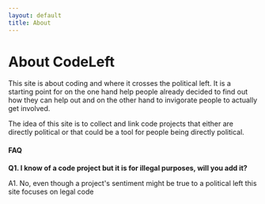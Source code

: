 ```yaml
---
layout: default
title: About
---
```


# About CodeLeft

This site is about coding and where it crosses the political left. It is a starting point for on the one hand help people already decided to find out how they can help out and on the other hand to invigorate people to actually get involved.

The idea of this site is to collect and link code projects that either are directly political or that could be a tool for people being directly political. 

#### FAQ
**Q1. I know of a code project but it is for illegal purposes, will you add it?**
    
A1. No, even though a project's sentiment might be true to a political left this site focuses on legal code
